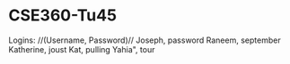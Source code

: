 # CSE360-Tu45

Logins: 
//(Username,  Password)//
Joseph, password
Raneem, september
Katherine, joust
Kat, pulling
Yahia", tour

